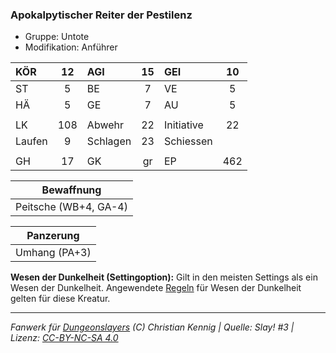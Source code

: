 ### Apokalpytischer Reiter der Pestilenz

- Gruppe: Untote
- Modifikation: Anführer

| KÖR    | 12  | AGI      | 15  | GEI        | 10  |
| :----- | :-: | :------- | :-: | :--------- | :-: |
| ST     |  5  | BE       |  7  | VE         |  5  |
| HÄ     |  5  | GE       |  7  | AU         |  5  |
|        |     |          |     |            |     |
| LK     | 108 | Abwehr   | 22  | Initiative | 22  |
| Laufen |  9  | Schlagen | 23  | Schiessen  |     |
|        |     |          |     |            |     |
| GH     | 17  | GK       | gr  | EP         | 462 |

|      Bewaffnung       |
| :-------------------: |
| Peitsche (WB+4, GA-4) |

|   Panzerung   |
| :-----------: |
| Umhang (PA+3) |

**Wesen der Dunkelheit (Settingoption):** Gilt in den meisten Settings als ein Wesen der Dunkelheit. Angewendete [Regeln](../../grw/regeln-proben.md) für Wesen der Dunkelheit gelten für diese Kreatur.

---

_Fanwerk für [Dungeonslayers](https://www.dungeonslayers.net/) (C) Christian Kennig | Quelle: Slay! #3 | Lizenz: [CC-BY-NC-SA 4.0](https://creativecommons.org/licenses/by-nc-sa/4.0/deed.de)_
